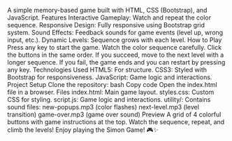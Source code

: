 A simple memory-based game built with HTML, CSS (Bootstrap), and JavaScript.
Features
Interactive Gameplay: Watch and repeat the color sequence.
Responsive Design: Fully responsive using Bootstrap grid system.
Sound Effects: Feedback sounds for game events (level up, wrong input, etc.).
Dynamic Levels: Sequence grows with each level.
How to Play
Press any key to start the game.
Watch the color sequence carefully.
Click the buttons in the same order.
If you succeed, move to the next level with a longer sequence.
If you fail, the game ends and you can restart by pressing any key.
Technologies Used
HTML5: For structure.
CSS3: Styled with Bootstrap for responsiveness.
JavaScript: Game logic and interactions.
Project Setup
Clone the repository:
bash
Copy code
Open the index.html file in a browser.
Files
index.html: Main game layout.
styles.css: Custom CSS for styling.
script.js: Game logic and interactions.
utility/: Contains sound files:
new-popups.mp3 (color flashes)
next-level.mp3 (level transition)
game-over.mp3 (game over sound)
Preview
A grid of 4 colorful buttons with game instructions at the top. Watch the sequence, repeat, and climb the levels!
Enjoy playing the Simon Game! 🎮✨
